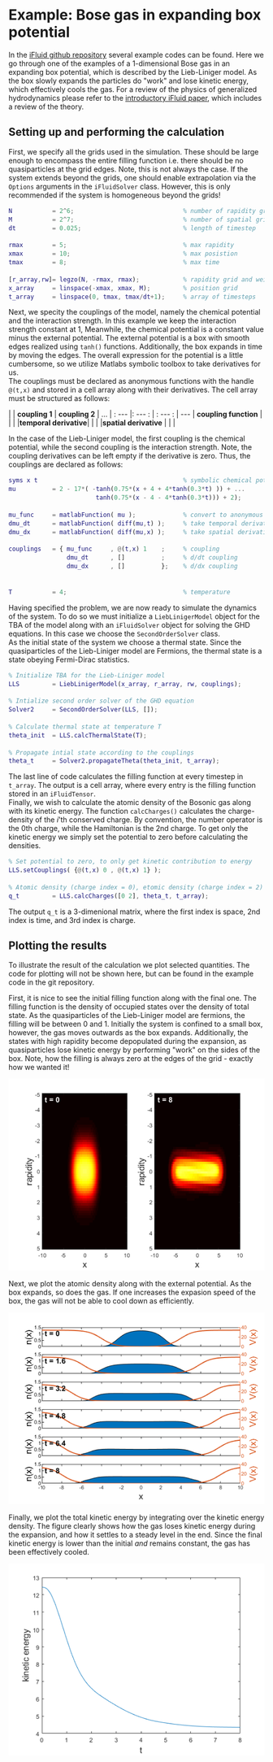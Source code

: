 # Example: Bose gas in expanding box potential

In the [iFluid github repository](https://github.com/integrableFluid/iFluidMatlab) several example codes can be found. Here we go through one of the examples of a 1-dimensional Bose gas in an expanding box potential, which is described by the Lieb-Liniger model. As the box slowly expands the particles do "work" and lose kinetic energy, which effectively cools the gas. For a review of the physics of generalized hydrodynamics please refer to the [introductory iFluid paper](https://www.scipost.org/SciPostPhys.8.3.041), which includes a review of the theory.  
    

## Setting up and performing the calculation

First, we specify all the grids used in the simulation. These should be large enough to encompass the entire filling function i.e. there should be no quasiparticles at the grid edges. Note, this is not always the case. If the system extends beyond the grids, one should enable extrapolation via the `Options` arguments in the `iFluidSolver` class. However, this is only recommended if the system is homogeneous beyond the grids!

```MATLAB
N           = 2^6;                              % number of rapidity gridpoints
M           = 2^7;                              % number of spatial gridpoints
dt          = 0.025;                            % length of timestep

rmax        = 5;                                % max rapidity
xmax        = 10;                               % max posistion
tmax        = 8;                                % max time

[r_array,rw]= legzo(N, -rmax, rmax);            % rapidity grid and weights
x_array     = linspace(-xmax, xmax, M);         % position grid
t_array     = linspace(0, tmax, tmax/dt+1);     % array of timesteps 
```

Next, we specity the couplings of the model, namely the chemical potential and the interaction strength. In this example we keep the interaction strength constant at 1, Meanwhile, the chemical potential is a constant value minus the external potential. The external potential is a box with smooth edges realized using `tanh()` functions. Additionally, the box expands in time by moving the edges. The overall expression for the potential is a little cumbersome, so we utilize Matlabs symbolic toolbox to take derivatives for us.  
The couplings must be declared as anonymous functions with the handle `@(t,x)` and stored in a cell array along with their derivatives. The cell array must be structured as follows:  

|                       | **coupling 1**  | **coupling 2**    | ...
| : ---                 |: --- :          | : --- :           | ---
| **coupling function** |                 |                   |
|**temporal derivative**|                 |                   |
|**spatial derivative** |                 |                   |

In the case of the Lieb-Liniger model, the first coupling is the chemical potential, while the second coupling is the interaction strength. Note, the coupling derivatives can be left empty if the derivative is zero. Thus, the couplings are declared as follows:
```MATLAB
syms x t                                        % symbolic chemical potential
mu          = 2 - 17*( -tanh(0.75*(x + 4 + 4*tanh(0.3*t) )) + ...
                        tanh(0.75*(x - 4 - 4*tanh(0.3*t))) + 2);

mu_func     = matlabFunction( mu );             % convert to anonymous function
dmu_dt      = matlabFunction( diff(mu,t) );     % take temporal derivative
dmu_dx      = matlabFunction( diff(mu,x) );     % take spatial derivative

couplings   = { mu_func     , @(t,x) 1    ;     % coupling    
                dmu_dt      , []          ;     % d/dt coupling  
                dmu_dx      , []          };    % d/dx coupling
            

T           = 4;                                % temperature
```
Having specified the problem, we are now ready to simulate the dynamics of the system. To do so we must initialize a `LiebLinigerModel` object for the TBA of the model along with an `iFluidSolver` object for solving the GHD equations. In this case we choose the `SecondOrderSolver` class.  
As the initial state of the system we choose a thermal state. Since the quasiparticles of the Lieb-Liniger model are Fermions, the thermal state is a state obeying Fermi-Dirac statistics.
```MATLAB
% Initialize TBA for the Lieb-Liniger model
LLS         = LiebLinigerModel(x_array, r_array, rw, couplings);

% Intialize second order solver of the GHD equation
Solver2     = SecondOrderSolver(LLS, []); 

% Calculate thermal state at temperature T
theta_init  = LLS.calcThermalState(T);

% Propagate intial state according to the couplings
theta_t     = Solver2.propagateTheta(theta_init, t_array);
```
The last line of code calculates the filling function at every timestep in `t_array`. The output is a cell array, where every entry is the filling function stored in an `iFluidTensor`.  
Finally, we wish to calculate the atomic density of the Bosonic gas along with its kinetic energy. The function `calcCharges()` calculates the charge-density of the *i*'th conserved charge. By convention, the number operator is the 0th charge, while the Hamiltonian is the 2nd charge. To get only the kinetic energy we simply set the potential to zero before calculating the densities.
```MATLAB
% Set potential to zero, to only get kinetic contribution to energy
LLS.setCouplings( {@(t,x) 0 , @(t,x) 1} );

% Atomic density (charge index = 0), etomic density (charge index = 2)
q_t         = LLS.calcCharges([0 2], theta_t, t_array);
```
The output `q_t` is a 3-dimenional matrix, where the first index is space, 2nd index is time, and 3rd index is charge.  

## Plotting the results
To illustrate the result of the calculation we plot selected quantities. The code for plotting will not be shown here, but can be found in the example code in the git repository.  

First, it is nice to see the initial filling function along with the final one. The filling function is the density of occupied states over the density of total state. As the quasiparticles of the Lieb-Liniger model are fermions, the filling will be between 0 and 1. Initially the system is confined to a small box, however, the gas moves outwards as the box expands. Additionally, the states with high rapidity become depopulated during the expansion, as quasiparticles lose kinetic energy by performing "work" on the sides of the box. Note, how the filling is always zero at the edges of the grid - exactly how we wanted it!

![Filling function](img/FillingFunction.png)

Next, we plot the atomic density along with the external potential. As the box expands, so does the gas. If one increases the expasion speed of the box, the gas will not be able to cool down as efficiently.

![Density profile](img/DensityProfile.png)

Finally, we plot the total kinetic energy by integrating over the kinetic energy density. The figure clearly shows how the gas loses kinetic energy during the expansion, and how it settles to a steady level in the end. Since the final kinetic energy is lower than the initial *and* remains constant, the gas has been effectively cooled.

![Kinetic energy](img/KineticEnergy.png)

